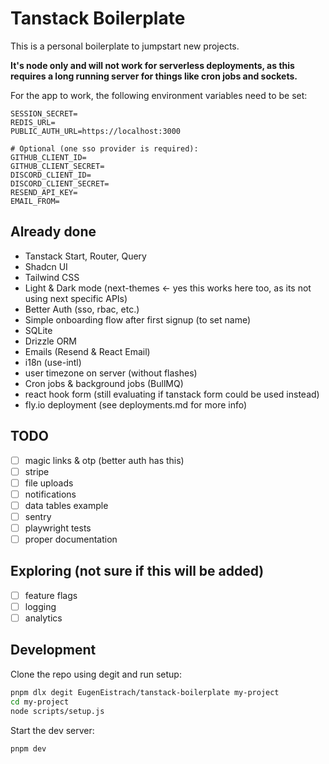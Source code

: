 # Tanstack Boilerplate

This is a personal boilerplate to jumpstart new projects.

**It's node only and will not work for serverless deployments, as this requires
a long running server for things like cron jobs and sockets.**

For the app to work, the following environment variables need to be set:

```env
SESSION_SECRET=
REDIS_URL=
PUBLIC_AUTH_URL=https://localhost:3000

# Optional (one sso provider is required):
GITHUB_CLIENT_ID=
GITHUB_CLIENT_SECRET=
DISCORD_CLIENT_ID=
DISCORD_CLIENT_SECRET=
RESEND_API_KEY=
EMAIL_FROM=
```

## Already done

- Tanstack Start, Router, Query
- Shadcn UI
- Tailwind CSS
- Light & Dark mode (next-themes <- yes this works here too, as its not using
  next specific APIs)
- Better Auth (sso, rbac, etc.)
- Simple onboarding flow after first signup (to set name)
- SQLite
- Drizzle ORM
- Emails (Resend & React Email)
- i18n (use-intl)
- user timezone on server (without flashes)
- Cron jobs & background jobs (BullMQ)
- react hook form (still evaluating if tanstack form could be used instead)
- fly.io deployment (see deployments.md for more info)

## TODO

- [ ] magic links & otp (better auth has this)
- [ ] stripe
- [ ] file uploads
- [ ] notifications
- [ ] data tables example
- [ ] sentry
- [ ] playwright tests
- [ ] proper documentation

## Exploring (not sure if this will be added)

- [ ] feature flags
- [ ] logging
- [ ] analytics

## Development

Clone the repo using degit and run setup:

```bash
pnpm dlx degit EugenEistrach/tanstack-boilerplate my-project
cd my-project
node scripts/setup.js
```

Start the dev server:

```bash
pnpm dev
```
